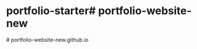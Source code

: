 # portfolio-starter#   p o r t f o l i o - w e b s i t e - n e w  
 #   p o r t f o l i o - w e b s i t e - n e w . g i t h u b . i o  
 